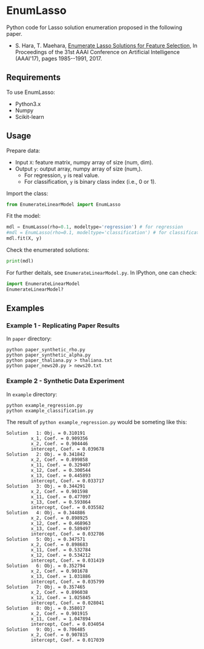# EnumLasso
Python code for Lasso solution enumeration proposed in the following paper.

* S. Hara, T. Maehara, [Enumerate Lasso Solutions for Feature Selection](https://aaai.org/ocs/index.php/AAAI/AAAI17/paper/view/14304), In Proceedings of the 31st AAAI Conference on Artificial Intelligence (AAAI'17), pages 1985--1991, 2017.

## Requirements
To use EnumLasso:

* Python3.x
* Numpy
* Scikit-learn

## Usage

Prepare data:

* Input ``X``: feature matrix, numpy array of size (num, dim).
* Output ``y``: output array, numpy array of size (num,).
  * For regression, ``y`` is real value.
  * For classification, ``y`` is binary class index (i.e., 0 or 1).

Import the class:

```python
from EnumerateLinearModel import EnumLasso
```

Fit the model:

```python
mdl = EnumLasso(rho=0.1, modeltype='regression') # for regression
#mdl = EnumLasso(rho=0.1, modeltype='classification') # for classification
mdl.fit(X, y)
```

Check the enumerated solutions:

```python
print(mdl)
```

For further deitals, see ``EnumerateLinearModel.py``.
In IPython, one can check:

```python
import EnumerateLinearModel
EnumerateLinearModel?
```

## Examples

### Example 1 - Replicating Paper Results

In ``paper`` directory:

```
python paper_synthetic_rho.py
python paper_synthetic_alpha.py
python paper_thaliana.py > thaliana.txt
python paper_news20.py > news20.txt
```

### Example 2 - Synthetic Data Experiment

In ``example`` directory:


```
python example_regression.py
python example_classification.py
```

The result of ``python example_regression.py`` would be someting like this:

```
Solution   1: Obj. = 0.310191
         x_1, Coef. = 0.909356
         x_2, Coef. = 0.904446
         intercept, Coef. = 0.039678
Solution   2: Obj. = 0.341842
         x_2, Coef. = 0.899858
         x_11, Coef. = 0.329407
         x_12, Coef. = 0.300544
         x_13, Coef. = 0.445893
         intercept, Coef. = 0.033717
Solution   3: Obj. = 0.344291
         x_2, Coef. = 0.901598
         x_11, Coef. = 0.477097
         x_13, Coef. = 0.593864
         intercept, Coef. = 0.035582
Solution   4: Obj. = 0.344886
         x_2, Coef. = 0.898925
         x_12, Coef. = 0.468963
         x_13, Coef. = 0.589497
         intercept, Coef. = 0.032786
Solution   5: Obj. = 0.347571
         x_2, Coef. = 0.898683
         x_11, Coef. = 0.532784
         x_12, Coef. = 0.534212
         intercept, Coef. = 0.031419
Solution   6: Obj. = 0.352794
         x_2, Coef. = 0.901678
         x_13, Coef. = 1.031886
         intercept, Coef. = 0.035799
Solution   7: Obj. = 0.357465
         x_2, Coef. = 0.896038
         x_12, Coef. = 1.025845
         intercept, Coef. = 0.028041
Solution   8: Obj. = 0.358017
         x_2, Coef. = 0.901915
         x_11, Coef. = 1.047894
         intercept, Coef. = 0.034054
Solution   9: Obj. = 0.706485
         x_2, Coef. = 0.907815
         intercept, Coef. = 0.017039
```

